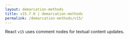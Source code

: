 ```yaml
---
layout: demarcation-methods
title: v15.7.0 | demarcation-methods
permalink: /demarcation-methods/v15/
---
```


React `v15` uses comment nodes for textual content updates.